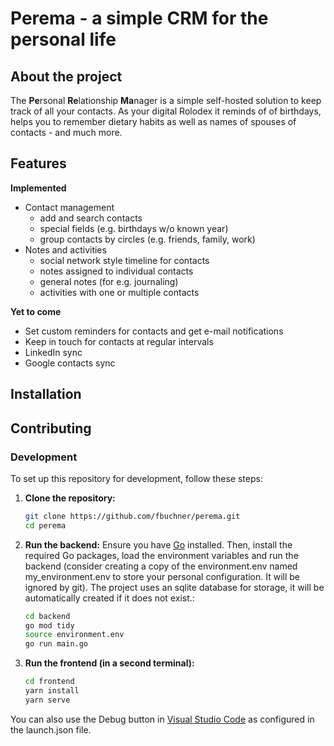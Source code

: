 # Perema - a simple CRM for the personal life

## About the project
The **Pe**rsonal **Re**lationship **Ma**nager is a simple self-hosted solution to keep track of all your contacts. As your digital Rolodex it reminds of of birthdays, helps you to remember dietary habits as well as names of spouses of contacts - and much more.

## Features
**Implemented**
- Contact management
    - add and search contacts
    - special fields (e.g. birthdays w/o known year)
    - group contacts by circles (e.g. friends, family, work)
- Notes and activities
    - social network style timeline for contacts
    - notes assigned to individual contacts
    - general notes (for e.g. journaling)
    - activities with one or multiple contacts

**Yet to come**
- Set custom reminders for contacts and get e-mail notifications
- Keep in touch for contacts at regular intervals
- LinkedIn sync
- Google contacts sync

## Installation

## Contributing

### Development
To set up this repository for development, follow these steps:

1. **Clone the repository:**
    ```sh
    git clone https://github.com/fbuchner/perema.git
    cd perema
    ```

1. **Run the backend:**
Ensure you have [Go](https://golang.org/doc/install) installed. Then, install the required Go packages, load the environment variables and run the backend (consider creating a copy of the environment.env named my_environment.env to store your personal configuration. It will be ignored by git). The project uses an sqlite database for storage, it will be automatically created if it does not exist.:
    ```sh
    cd backend
    go mod tidy
    source environment.env
    go run main.go
    ```

1. **Run the frontend (in a second terminal):**
    ```sh
    cd frontend
    yarn install
    yarn serve
    ```

You can also use the Debug button in [Visual Studio Code](https://code.visualstudio.com/) as configured in the launch.json file.


